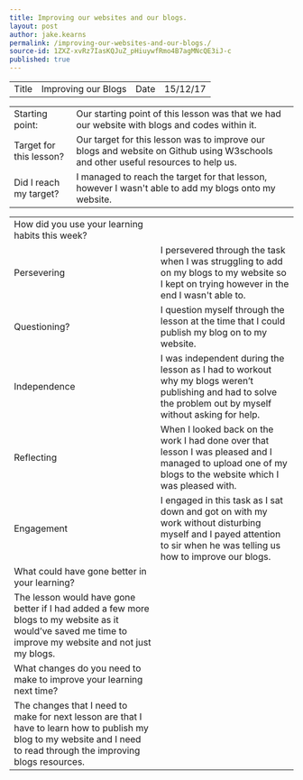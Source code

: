 ```yaml
---
title: Improving our websites and our blogs.
layout: post
author: jake.kearns
permalink: /improving-our-websites-and-our-blogs./
source-id: 1ZXZ-xvRz7IasKQJuZ_pHiuywfRmo4B7agMNcQE3iJ-c
published: true
---
```

<table>
  <tr>
    <td>Title</td>
    <td>Improving our Blogs</td>
    <td>Date</td>
    <td> 15/12/17</td>
  </tr>
</table>


<table>
  <tr>
    <td>Starting point:</td>
    <td>Our starting point of this lesson was that we had our website with blogs and codes within it.</td>
  </tr>
  <tr>
    <td>Target for this lesson?</td>
    <td>Our target for this lesson was to improve our blogs and website on Github using W3schools and other useful resources to help us.</td>
  </tr>
  <tr>
    <td>Did I reach my target? </td>
    <td>I managed to reach the target for that lesson, however I wasn't able to add my blogs onto my website.</td>
  </tr>
</table>


<table>
  <tr>
    <td>How did you use your learning habits this week?</td>
    <td></td>
  </tr>
  <tr>
    <td>Persevering</td>
    <td>I persevered through the task when I was struggling to add on my blogs to my website so I kept on trying however in the end I wasn't able to.</td>
  </tr>
  <tr>
    <td>Questioning?</td>
    <td>I question myself through the lesson at the time that I could publish my blog on to my website.</td>
  </tr>
  <tr>
    <td>Independence</td>
    <td>I was independent during the lesson as I had to workout why my blogs weren’t publishing and had to solve the problem out by myself without asking for help.</td>
  </tr>
  <tr>
    <td>Reflecting</td>
    <td>When I looked back on the work I had done over that lesson I was pleased and I managed to upload one of my blogs to the website which I was pleased with.</td>
  </tr>
  <tr>
    <td>Engagement</td>
    <td>I engaged in this task as I sat down and got on with my work without disturbing myself and I payed attention to sir when he was telling us how to improve our blogs.</td>
  </tr>
  <tr>
    <td>What could have gone better in your learning?</td>
    <td></td>
  </tr>
  <tr>
    <td>The lesson would have gone better if I had added a few more blogs to my website as it would’ve saved me time to improve my website and not just my blogs.</td>
    <td></td>
  </tr>
  <tr>
    <td>What changes do you need to make to improve your learning next time?</td>
    <td></td>
  </tr>
  <tr>
    <td>The changes that I need to make for next lesson are that I have to learn how to publish my blog to my  website and I need to read through the improving blogs resources.</td>
    <td></td>
  </tr>
</table>


